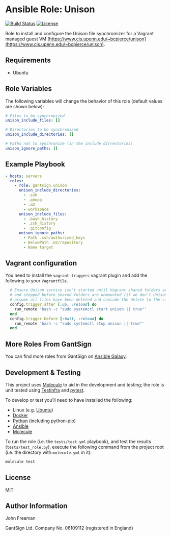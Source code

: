 Ansible Role: Unison
====================

[![Build Status](https://travis-ci.org/gantsign/ansible-role-unison.svg?branch=master)](https://travis-ci.org/gantsign/ansible-role-unison)
[![License](https://img.shields.io/badge/license-MIT-blue.svg)](https://raw.githubusercontent.com/gantsign/ansible-role-unison/master/LICENSE)

Role to install and configure the Unison file synchromizer for a Vagrant managed guest VM
[https://www.cis.upenn.edu/~bcpierce/unison](https://www.cis.upenn.edu/~bcpierce/unison).

Requirements
------------

* Ubuntu

Role Variables
--------------

The following variables will change the behavior of this role (default values
are shown below):

```yaml
# Files to be synchronized
unison_include_files: []

# Directories to be synchronized
unison_include_directories: []

# Paths not to synchronize (in the include dirrectories)
unison_ignore_paths: []
```

Example Playbook
----------------

```yaml
- hosts: servers
  roles:
    - role: gantsign.unison
      unison_include_directories:
        - .ssh
        - .gnupg
        - .m2
        - workspace
      unison_include_files:
        - .bash_history
        - .zsh_history
        - .gitconfig
      unison_ignore_paths:
        - Path .ssh/authorized_keys
        - BelowPath .m2/repository
        - Name target
```

Vagrant configuration
---------------------

You need to install the `vagrant-triggers` vagrant plugin and add the following
to your `Vagrantfile`.

```ruby
  # Ensure Unison service isn't started until Vagrant shared folders are mounted
  # and stopped before shared folders are unmounted (if we don't Unison will
  # assume all files have been deleted and cascade the delete to the client VM).
  config.trigger.after [:up, :reload] do
    run_remote 'bash -c "sudo systemctl start unison || true"'
  end
  config.trigger.before [:halt, :reload] do
    run_remote 'bash -c "sudo systemctl stop unison || true"'
  end
```

More Roles From GantSign
------------------------

You can find more roles from GantSign on [Ansible Galaxy](https://galaxy.ansible.com/gantsign).

Development & Testing
---------------------

This project uses [Molecule](http://molecule.readthedocs.io/) to aid in the
development and testing; the role is unit tested using
[Testinfra](http://testinfra.readthedocs.io/) and
[pytest](http://docs.pytest.org/).

To develop or test you'll need to have installed the following:

* Linux (e.g. [Ubuntu](http://www.ubuntu.com/))
* [Docker](https://www.docker.com/)
* [Python](https://www.python.org/) (including python-pip)
* [Ansible](https://www.ansible.com/)
* [Molecule](http://molecule.readthedocs.io/)

To run the role (i.e. the `tests/test.yml` playbook), and test the results
(`tests/test_role.py`), execute the following command from the project root
(i.e. the directory with `molecule.yml` in it):

```bash
molecule test
```

License
-------

MIT

Author Information
------------------

John Freeman

GantSign Ltd.
Company No. 06109112 (registered in England)
